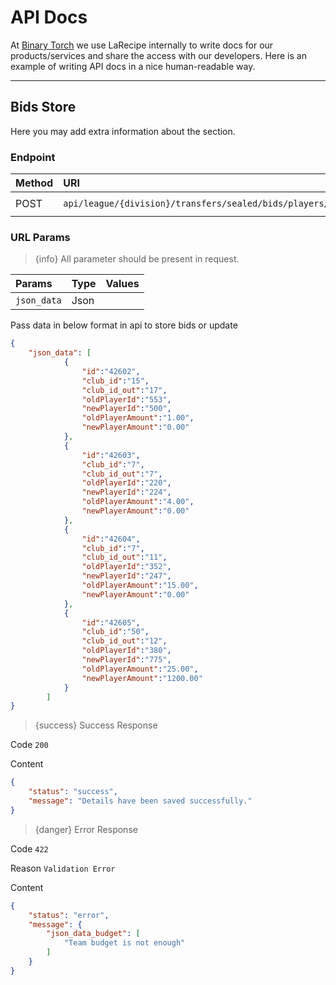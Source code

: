 # API Docs

At [Binary Torch](https://binarytorch.com.my/) we use LaRecipe internally to write docs for our products/services and share the access with our developers. Here is an example of writing API docs in a nice human-readable way.

---
<a name="division_edit"></a>
## Bids Store

Here you may add extra information about the section.

### Endpoint

|Method|URI|Headers|
|:-|:-|:-|
|POST|`api/league/{division}/transfers/sealed/bids/players/{team}/data/store`|`Bearer Token`|

### URL Params

> {info} All parameter should be present in request.

|Params|Type|Values|
|:-|:-|:-|
|`json_data`|Json||`` |

Pass data in below format in api to store bids or update

```json
{
    "json_data": [
            {
                "id":"42602",
                "club_id":"15",
                "club_id_out":"17",
                "oldPlayerId":"553",
                "newPlayerId":"500",
                "oldPlayerAmount":"1.00",
                "newPlayerAmount":"0.00"
            },
            {
                "id":"42603",
                "club_id":"7",
                "club_id_out":"7",
                "oldPlayerId":"220",
                "newPlayerId":"224",
                "oldPlayerAmount":"4.00",
                "newPlayerAmount":"0.00"
            },
            {
                "id":"42604",
                "club_id":"7",
                "club_id_out":"11",
                "oldPlayerId":"352",
                "newPlayerId":"247",
                "oldPlayerAmount":"15.00",
                "newPlayerAmount":"0.00"
            },
            {
                "id":"42605",
                "club_id":"50",
                "club_id_out":"12",
                "oldPlayerId":"380",
                "newPlayerId":"775",
                "oldPlayerAmount":"25.00",
                "newPlayerAmount":"1200.00"
            }
        ]
}
```

> {success} Success Response

Code `200`

Content

```json
{
    "status": "success",
    "message": "Details have been saved successfully."
}
```

> {danger} Error Response

Code `422`

Reason `Validation Error`

Content

```json
{
    "status": "error",
    "message": {
        "json_data_budget": [
            "Team budget is not enough"
        ]
    }
}
```